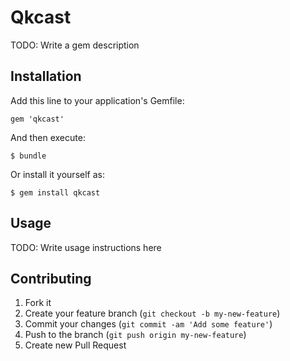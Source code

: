 # Qkcast

TODO: Write a gem description

## Installation

Add this line to your application's Gemfile:

    gem 'qkcast'

And then execute:

    $ bundle

Or install it yourself as:

    $ gem install qkcast

## Usage

TODO: Write usage instructions here

## Contributing

1. Fork it
2. Create your feature branch (`git checkout -b my-new-feature`)
3. Commit your changes (`git commit -am 'Add some feature'`)
4. Push to the branch (`git push origin my-new-feature`)
5. Create new Pull Request
